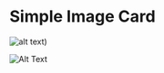 # Simple Image Card 

![alt text]([Widget.png))

![Alt Text](https://github.com/mehdihosseinimoghadam/Flutter/blob/main/1/imageCard.gif)
